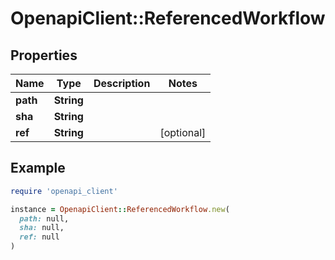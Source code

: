 # OpenapiClient::ReferencedWorkflow

## Properties

| Name | Type | Description | Notes |
| ---- | ---- | ----------- | ----- |
| **path** | **String** |  |  |
| **sha** | **String** |  |  |
| **ref** | **String** |  | [optional] |

## Example

```ruby
require 'openapi_client'

instance = OpenapiClient::ReferencedWorkflow.new(
  path: null,
  sha: null,
  ref: null
)
```


